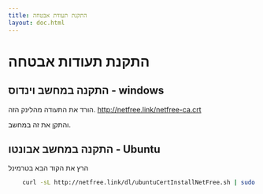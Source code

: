 ```yaml
---
title: התקנת תעודת אבטחה
layout: doc.html
---
```



# התקנת תעודות אבטחה


## התקנה במחשב וינדוס - windows

הורד את התעודה מהלינק הזה.
http://netfree.link/netfree-ca.crt

והתקן את זה במחשב.

## התקנה במחשב אבונטו - Ubuntu

הרץ את הקוד הבא בטרמינל

```bash
    curl -sL http://netfree.link/dl/ubuntuCertInstallNetFree.sh | sudo -E bash -

```


